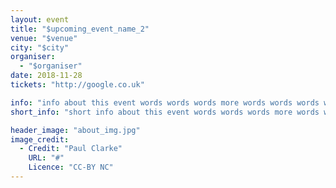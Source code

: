 ```yaml
---
layout: event
title: "$upcoming_event_name_2"
venue: "$venue"
city: "$city"
organiser:
  - "$organiser"
date: 2018-11-28
tickets: "http://google.co.uk"

info: "info about this event words words words more words words words words more words words words words more words words words words more words words words words more words words words words more words words words words more words words words words more words words words words more words words words words more words words words words more words "
short_info: "short info about this event words words words more words words words words more words words words words more words "

header_image: "about_img.jpg"
image_credit:
  - Credit: "Paul Clarke"
    URL: "#"
    Licence: "CC-BY NC"
---
```

